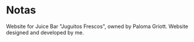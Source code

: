 # Notas

Website for Juice Bar "Juguitos Frescos", owned by Paloma Griott.
Website designed and developed by me.
